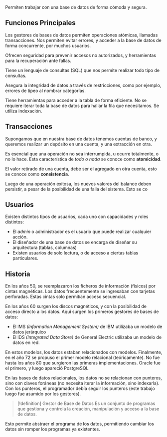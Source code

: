 Permiten trabajar con una base de datos de forma cómoda y segura.

## Funciones Principales

Los gestores de bases de datos permiten operaciones atómicas, llamadas transacciones. Nos permiten evitar errores, y acceder a la base de datos de forma concurrente, por muchos usuarios.

Ofrecen seguridad para prevenir accesos no autorizados, y herramientas para la recuperación ante fallas.

Tiene un lenguaje de consultas (SQL) que nos permite realizar todo tipo de consultas.

Asegura la integridad de datos a través de restricciones, como por ejemplo, errores de tipeo al nombrar categorías.

Tiene herramientas para acceder a la tabla de forma eficiente. No se requiere iterar toda la base de datos para hallar la fila que necesitamos. Se utiliza indexación.

## Transacciones

Supongamos que en nuestra base de datos tenemos cuentas de banco, y queremos realizar un depósito en una cuenta, y una extracción en otra.

Es esencial que una operación no sea interrumpida, u ocurre totalmente, o no lo hace. Esta característica de *todo o nada* se conoce como **atomicidad**.

El valor retirado de una cuenta, debe ser el agregado en otra cuenta, esto se conoce como **consistencia**.

Luego de una operación exitosa, los nuevos valores del balance deben persistir, a pesar de la posibilidad de una falla del sistema. Esto se co

## Usuarios

Existen distintos tipos de usuarios, cada uno con capacidades y roles distintos:

- El *admin* o administrador es el usuario que puede realizar cualquier acción.
- El diseñador de una base de datos se encarga de diseñar su arquitectura (tablas, columnas)
- Existen usuarios de solo lectura, o de acceso a ciertas tablas particulares.

## Historia

En los años 50, se reemplazaron los ficheros de información (físicos) por cintas magnéticas. Los datos frecuentemente se ingresaban con tarjetas perforadas. Estas cintas solo permitían acceso secuencial.

En los años 60 surgen los discos magnéticos, y con la posibilidad de acceso directo a los datos. Aquí surgen los primeros gestores de bases de datos:

- El IMS *(Information Management System)* de IBM utilizaba un modelo de datos jerárquico
- El IDS *(Integrated Data Store)* de General Electric utilizaba un modelo de datos en red.

En estos modelos, los datos estaban relacionados con modelos. Finalmente, en el año 72 se propuso el primer modelo relacional (teóricamente). No fue hasta los años 80 que surgieron las primeras implementaciones. Oracle fue el primero, y luego apareció PostgreSQL

En las bases de datos relacionales, los datos no se relacionan con punteros, sino con claves foráneas (no necesita iterar la información, sino indexarla). Con los punteros, el programador debía seguir los punteros (este trabajo luego fue asumido por los gestores).

> [!definition] Gestor de Base de Datos
> Es un conjunto de programas que gestiona y controla la creación, manipulación y acceso a la base de datos.

Esto permite abstraer el programa de los datos, permitiendo cambiar los datos sin romper los programas ya existentes.
